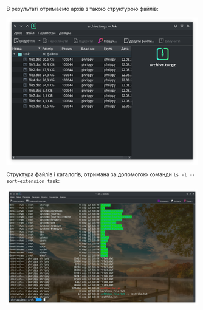
В результаті отримаємо архів з такою структурою файлів:

![Структура архіву з файлами](archive.png)

Структура файлів і каталогів, отримана за допомогою команди `ls -l --sort=extension task`:

![Структура каталогу task](taskdir.png)
